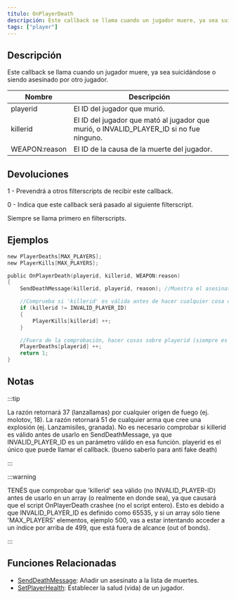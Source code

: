 ```yaml
---
título: OnPlayerDeath
descripción: Este callback se llama cuando un jugador muere, ya sea suicidándose o siendo asesinado por otro jugador.
tags: ["player"]
---
```


## Descripción

Este callback se llama cuando un jugador muere, ya sea suicidándose o siendo asesinado por otro jugador.

| Nombre        | Descripción                                                                             |
|---------------|-----------------------------------------------------------------------------------------|
| playerid      | El ID del jugador que murió.                                                            |
| killerid      | El ID del jugador que mató al jugador que murió, o INVALID_PLAYER_ID si no fue ninguno. |
| WEAPON:reason | El ID de la causa de la muerte del jugador.                                             |

## Devoluciones

1 - Prevendrá a otros filterscripts de recibir este callback.

0 - Indica que este callback será pasado al siguiente filterscript.

Siempre se llama primero en filterscripts.

## Ejemplos

```c
new PlayerDeaths[MAX_PLAYERS];
new PlayerKills[MAX_PLAYERS];

public OnPlayerDeath(playerid, killerid, WEAPON:reason)
{
    SendDeathMessage(killerid, playerid, reason); //Muestra el asesinato en la tabla de asesinatos

    //Comprueba si 'killerid' es válida antes de hacer cualquier cosa con ella.
    if (killerid != INVALID_PLAYER_ID)
    {
        PlayerKills[killerid] ++;
    }

    //Fuera de la comprobación, hacer cosas sobre playerid (siempre es válido)
    PlayerDeaths[playerid] ++;
    return 1;
}
```

## Notas

:::tip

La razón retornará 37 (lanzallamas) por cualquier origen de fuego (ej. molotov, 18). La razón retornará 51 de cualquier arma que cree una explosión (ej. Lanzamisiles, granada). No es necesario comprobar si killerid es válido antes de usarlo en SendDeathMessage, ya que INVALID_PLAYER_ID es un parámetro válido en esa función. playerid es el único que puede llamar el callback. (bueno saberlo para anti fake death)

:::

:::warning

TENÉS que comprobar que 'killerid' sea válido (no INVALID_PLAYER-ID) antes de usarlo en un array (o realmente en donde sea), ya que causará que el script OnPlayerDeath crashee (no el script entero). Esto es debido a que INVALID_PLAYER_ID es definido como 65535, y si un array sólo tiene 'MAX_PLAYERS' elementos, ejemplo 500, vas a estar intentando acceder a un índice por arriba de 499, que está fuera de alcance (out of bonds).

:::

## Funciones Relacionadas

- [SendDeathMessage](../functions/SendDeathMessage): Añadir un asesinato a la lista de muertes.
- [SetPlayerHealth](../functions/SetPlayerHealth): Establecer la salud (vida) de un jugador.
